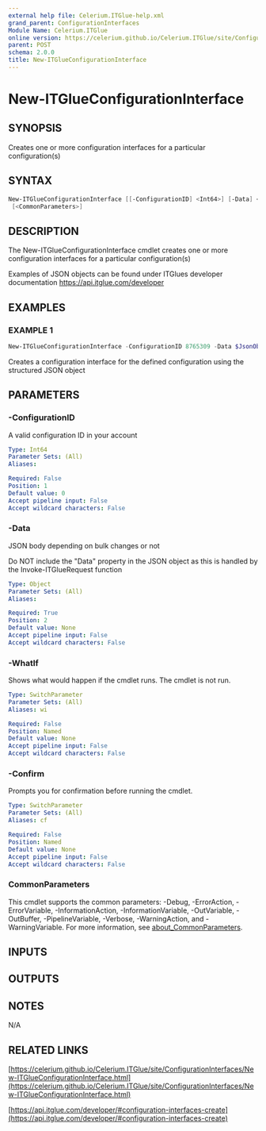 ```yaml
---
external help file: Celerium.ITGlue-help.xml
grand_parent: ConfigurationInterfaces
Module Name: Celerium.ITGlue
online version: https://celerium.github.io/Celerium.ITGlue/site/ConfigurationInterfaces/New-ITGlueConfigurationInterface.html
parent: POST
schema: 2.0.0
title: New-ITGlueConfigurationInterface
---
```


# New-ITGlueConfigurationInterface

## SYNOPSIS
Creates one or more configuration interfaces for a particular configuration(s)

## SYNTAX

```powershell
New-ITGlueConfigurationInterface [[-ConfigurationID] <Int64>] [-Data] <Object> [-WhatIf] [-Confirm]
 [<CommonParameters>]
```

## DESCRIPTION
The New-ITGlueConfigurationInterface cmdlet creates one or more configuration
interfaces for a particular configuration(s)

Examples of JSON objects can be found under ITGlues developer documentation
    https://api.itglue.com/developer

## EXAMPLES

### EXAMPLE 1
```powershell
New-ITGlueConfigurationInterface -ConfigurationID 8765309 -Data $JsonObject
```

Creates a configuration interface for the defined configuration using the structured JSON object

## PARAMETERS

### -ConfigurationID
A valid configuration ID in your account

```yaml
Type: Int64
Parameter Sets: (All)
Aliases:

Required: False
Position: 1
Default value: 0
Accept pipeline input: False
Accept wildcard characters: False
```

### -Data
JSON body depending on bulk changes or not

Do NOT include the "Data" property in the JSON object as this is handled
by the Invoke-ITGlueRequest function

```yaml
Type: Object
Parameter Sets: (All)
Aliases:

Required: True
Position: 2
Default value: None
Accept pipeline input: False
Accept wildcard characters: False
```

### -WhatIf
Shows what would happen if the cmdlet runs.
The cmdlet is not run.

```yaml
Type: SwitchParameter
Parameter Sets: (All)
Aliases: wi

Required: False
Position: Named
Default value: None
Accept pipeline input: False
Accept wildcard characters: False
```

### -Confirm
Prompts you for confirmation before running the cmdlet.

```yaml
Type: SwitchParameter
Parameter Sets: (All)
Aliases: cf

Required: False
Position: Named
Default value: None
Accept pipeline input: False
Accept wildcard characters: False
```

### CommonParameters
This cmdlet supports the common parameters: -Debug, -ErrorAction, -ErrorVariable, -InformationAction, -InformationVariable, -OutVariable, -OutBuffer, -PipelineVariable, -Verbose, -WarningAction, and -WarningVariable. For more information, see [about_CommonParameters](http://go.microsoft.com/fwlink/?LinkID=113216).

## INPUTS

## OUTPUTS

## NOTES
N/A

## RELATED LINKS

[https://celerium.github.io/Celerium.ITGlue/site/ConfigurationInterfaces/New-ITGlueConfigurationInterface.html](https://celerium.github.io/Celerium.ITGlue/site/ConfigurationInterfaces/New-ITGlueConfigurationInterface.html)

[https://api.itglue.com/developer/#configuration-interfaces-create](https://api.itglue.com/developer/#configuration-interfaces-create)

